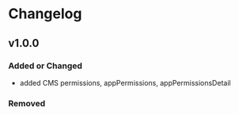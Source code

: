 # Changelog

## v1.0.0

### Added or Changed

- added CMS permissions, appPermissions, appPermissionsDetail

### Removed
